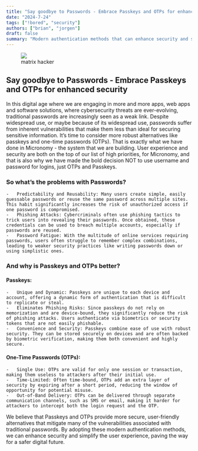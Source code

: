 ```yaml
---
title: "Say goodbye to Passwords - Embrace Passkeys and OTPs for enhanced security"
date: "2024-7-24"
tags: ["!bored", "security"]
authors: ["brian", "jorgen"]
draft: false
summary: "Modern authentication methods that can enhance security and simplify the user experience"
---
```


<figure>
    <img src="/static/images/blog/hacker-2.jpeg"/>
    <figcaption>matrix hacker</figcaption>
</figure>

## Say goodbye to Passwords - Embrace Passkeys and OTPs for enhanced security

In this digital age where we are engaging in more and more apps, web apps and software solutions, where cybersecurity threats are ever-evolving, traditional passwords are increasingly seen as a weak link. Despite widespread use, or maybe because of its widespread use, passwords suffer from inherent vulnerabilities that make them less than ideal for securing sensitive information. It’s time to consider more robust alternatives like passkeys and one-time passwords (OTPs). That is exactly what we have done in Micronomy - the system that we are building. User experience and security are both on the top of our list of high priorities, for Micronomy, and that is also why we have made the bold decision NOT to use username and password for logins, just OTPs and Passkeys.

### So what’s the problems with Passwords?

    -	Predictability and Reusability: Many users create simple, easily guessable passwords or reuse the same password across multiple sites. This habit significantly increases the risk of unauthorized access if one password is compromised.
    -	Phishing Attacks: Cybercriminals often use phishing tactics to trick users into revealing their passwords. Once obtained, these credentials can be used to breach multiple accounts, especially if passwords are reused.
    -	Password Fatigue: With the multitude of online services requiring passwords, users often struggle to remember complex combinations, leading to weaker security practices like writing passwords down or using simplistic ones.

### And why is Passkeys and OTPs better?

#### Passkeys:

    -	Unique and Dynamic: Passkeys are unique to each device and account, offering a dynamic form of authentication that is difficult to replicate or steal.
    -	Eliminates Phishing Risks: Since passkeys do not rely on memorization and are device-bound, they significantly reduce the risk of phishing attacks. Users authenticate via biometrics or security tokens that are not easily phishable.
    -	Convenience and Security: Passkeys combine ease of use with robust security. They can be stored securely on devices and are often backed by biometric verification, making them both convenient and highly secure.

#### One-Time Passwords (OTPs):

    -	Single Use: OTPs are valid for only one session or transaction, making them useless to attackers after their initial use.
    -	Time-Limited: Often time-bound, OTPs add an extra layer of security by expiring after a short period, reducing the window of opportunity for potential misuse.
    -	Out-of-Band Delivery: OTPs can be delivered through separate communication channels, such as SMS or email, making it harder for attackers to intercept both the login request and the OTP.

We believe that Passkeys and OTPs provide more secure, user-friendly alternatives that mitigate many of the vulnerabilities associated with traditional passwords. By adopting these modern authentication methods, we can enhance security and simplify the user experience, paving the way for a safer digital future.
